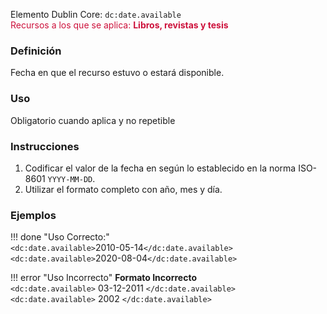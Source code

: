 Elemento Dublin Core: `dc:date.available`  
<span style="color:#CD113B">Recursos a los que se aplica: __Libros, revistas y tesis__ </span>

### __Definición__
Fecha en que el recurso estuvo o estará disponible.

### __Uso__
Obligatorio cuando aplica y no repetible  

### __Instrucciones__  
1. Codificar el valor de la fecha en según lo establecido en la norma ISO-8601 `YYYY-MM-DD`. 
2. Utilizar el formato completo con año, mes y día.

### __Ejemplos__

!!! done "Uso Correcto:"  
    `<dc:date.available>`2010-05-14`</dc:date.available>`  
    `<dc:date.available>`2020-08-04`</dc:date.available>`


!!! error "Uso Incorrecto"
    **Formato Incorrecto**  
    `<dc:date.available>` 03-12-2011 `</dc:date.available>`   
    `<dc:date.available>` 2002 `</dc:date.available>`   
